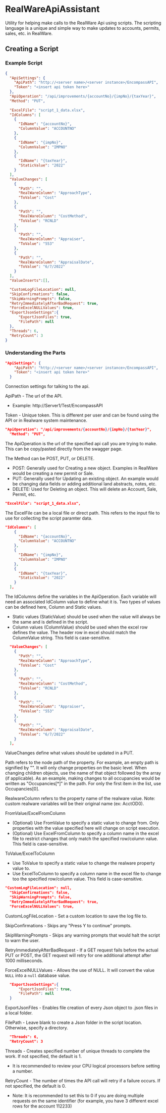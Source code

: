 # RealWareApiAssistant
Utility for helping make calls to the RealWare Api using scripts. The scripting language is a unique and simple way to make updates to accounts, permits, sales, etc. in RealWare.

## Creating a Script

### Example Script
```json
{
  "ApiSettings": {
    "ApiPath": "http://<server name>/<server instance>/EncompassAPI",
    "Token": "<insert api token here>"
  },
  "ApiOperation": "/api/improvements/{accountNo}/{impNo}/{taxYear}",
  "Method": "PUT",
  
  "ExcelFile": "script_1_data.xlsx",
  "IdColumns": [
    {
      "IdName": "{accountNo}",
      "ColumnValue": "ACCOUNTNO"
    },
	{
      "IdName": "{impNo}",
      "ColumnValue": "IMPNO"
    },
    {
      "IdName": "{taxYear}",
      "StaticValue": "2022"
    }
  ],
  "ValueChanges": [
    {
      "Path": "",
      "RealWareColumn": "ApproachType",
      "ToValue": "Cost"
    },
	{
      "Path": "",
      "RealWareColumn": "CostMethod",
      "ToValue": "RCNLD"
    },
	{
      "Path": "",
      "RealWareColumn": "Appraiser",
      "ToValue": "553"
    },
    {
	  "Path": "",
	  "RealWareColumn": "AppraisalDate",
	  "ToValue": "6/7/2022"
    }
  ],
  "ValueInserts":[],

  "CustomLogFileLocation": null,
  "SkipConfirmations": false,
  "SkipWarningPrompts": false,
  "RetryImmediatelyAfterBadRequest": true,
  "ForceExcelNULLValues": true,
  "ExportJsonSettings":{
	  "ExportJsonFiles": true,
	  "FilePath": null
  },
  "Threads": 6,
  "RetryCount": 3
}
```
### Understanding the Parts
```json
"ApiSettings": {
    "ApiPath": "http://<server name>/<server instance>/EncompassAPI",
    "Token": "<insert api token here>"
  }
```
Connection settings for talking to the api. 

ApiPath - The url of the API.
- Example: http://Server1/Test/EncompassAPI

Token - Unique token. This is different per user and can be found using the API or in Realware system maintenance.

```json
"ApiOperation": "/api/improvements/{accountNo}/{impNo}/{taxYear}",
  "Method": "PUT",
```

The ApiOperation is the url of the specified api call you are trying to make. This can be copy/pasted directly from the swagger page.

The Method can be POST, PUT, or DELETE.
- POST: Generally used for Creating a new object. Examples in RealWare would be creating a new permit or Sale.
- PUT: Generally used for Updating an existing object. An example would be changing data fields or adding additional land abstracts, notes, etc.
- DELETE: Used for Deleting an object. This will delete an Account, Sale, Permit, etc.

```json
"ExcelFile": "script_1_data.xlsx",
```

The ExcelFile can be a local file or direct path. This refers to the input file to use for collecting the script paramter data.

```json
"IdColumns": [
    {
      "IdName": "{accountNo}",
      "ColumnValue": "ACCOUNTNO"
    },
	{
      "IdName": "{impNo}",
      "ColumnValue": "IMPNO"
    },
    {
      "IdName": "{taxYear}",
      "StaticValue": "2022"
    }
  ],
```
The IdColumns define the variables in the ApiOperation. Each variable will need an associated IdColumn value to define what it is. Two types of values can be defined here, Column and Static values.
* Static values (StaticValue) should be used when the value will always be the same and is defined in the script.
* Column values (ColumnValue) should be used when the excel row defines the value. The header row in excel should match the ColumnValue string. This field is case-sensitive.

```json
  "ValueChanges": [
    {
      "Path": "",
      "RealWareColumn": "ApproachType",
      "ToValue": "Cost"
    },
	{
      "Path": "",
      "RealWareColumn": "CostMethod",
      "ToValue": "RCNLD"
    },
	{
      "Path": "",
      "RealWareColumn": "Appraiser",
      "ToValue": "553"
    },
    {
	  "Path": "",
	  "RealWareColumn": "AppraisalDate",
	  "ToValue": "6/7/2022"
    }
  ],
```

ValueChanges define what values should be updated in a PUT.

Path refers to the node path of the property. For example, an empty path is signified by "". It will only change properties on the basic level. When changing children objects, use the name of that object followed by the array (if applicable). As an example, making changes to all occupancies would be written as "Occupancies[\*]" in the path. For only the first item in the list, use Occupancies[0].

RealwareColumn refers to the property name of the realware value. Note: custom realware variables will be their original name (ex: AcctOD0).

FromValue/ExcelFromColumn
* (Optional) Use FromValue to specify a static value to change from. Only properties with the value specified here will change on script execution.
* (Optional) Use ExcelFromColumn to specify a column name in the excel file to restrict changes that only match the specified row/column value. This field is case-sensitive.

ToValue/ExcelToColumn
* Use ToValue to specify a static value to change the realware property value to.
* Use ExcelToColumn to specify a column name in the excel file to change too the specified row/column value. This field is case-sensitive.

```json
"CustomLogFileLocation": null,
  "SkipConfirmations": false,
  "SkipWarningPrompts": false,
  "RetryImmediatelyAfterBadRequest": true,
  "ForceExcelNULLValues": true,
```

CustomLogFileLocation - Set a custom location to save the log file to.

SkipConfirmations - Skips any "Press Y to continue" prompts.

SkipWarningPrompts - Skips any warning prompts that would halt the script to warn the user.

RetryImmediatelyAfterBadRequest - If a GET request fails before the actual PUT or POST, the GET request will retry for one additional attempt after 1000 milliseconds.

ForceExcelNULLValues - Allows the use of NULL. It will convert the value ```NULL``` into a ```null``` database value.


```json
  "ExportJsonSettings":{
	  "ExportJsonFiles": true,
	  "FilePath": null
  }
```

ExportJsonFiles - Enables file creation of every Json object to .json files in a local folder.

FilePath - Leave blank to create a Json folder in the script location. Otherwise, specify a directory.

```json
  "Threads": 6,
  "RetryCount": 3
```

Threads - Creates specified number of unique threads to complete the work. If not specified, the default is 1.
- It is recommended to review your CPU logical processors before setting a number.

RetryCount - The number of times the API call will retry if a failure occurs. If not specified, the default is 0.
- Note: It is recommended to set this to 0 if you are doing multiple requests on the same identifier (for example, you have 3 different excel rows for the account 112233)
